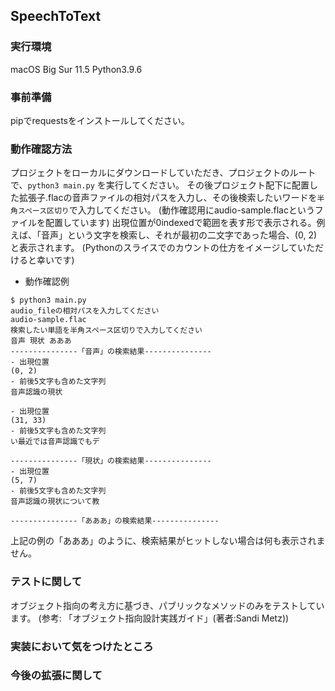 ## SpeechToText

### 実行環境
macOS Big Sur 11.5
Python3.9.6

### 事前準備

pipでrequestsをインストールしてください。

### 動作確認方法

プロジェクトをローカルにダウンロードしていただき、プロジェクトのルートで、`python3 main.py` を実行してください。
その後プロジェクト配下に配置した拡張子.flacの音声ファイルの相対パスを入力し、その後検索したいワードを`半角スペース区切り`で入力してください。
(動作確認用にaudio-sample.flacというファイルを配置しています)
出現位置が0indexedで範囲を表す形で表示される。例えば、「音声」という文字を検索し、それが最初の二文字であった場合、(0, 2)と表示されます。
(Pythonのスライスでのカウントの仕方をイメージしていただけると幸いです)

- 動作確認例
```
$ python3 main.py
audio_fileの相対パスを入力してください
audio-sample.flac
検索したい単語を半角スペース区切りで入力してください
音声 現状 あああ
---------------「音声」の検索結果---------------
- 出現位置
(0, 2)
- 前後5文字も含めた文字列
音声認識の現状

- 出現位置
(31, 33)
- 前後5文字も含めた文字列
い最近では音声認識でもデ

---------------「現状」の検索結果---------------
- 出現位置
(5, 7)
- 前後5文字も含めた文字列
音声認識の現状について教

---------------「あああ」の検索結果---------------
```

上記の例の「あああ」のように、検索結果がヒットしない場合は何も表示されません。

### テストに関して

オブジェクト指向の考え方に基づき、パブリックなメソッドのみをテストしています。
(参考: 「オブジェクト指向設計実践ガイド」(著者:Sandi Metz))

### 実装において気をつけたところ



### 今後の拡張に関して

